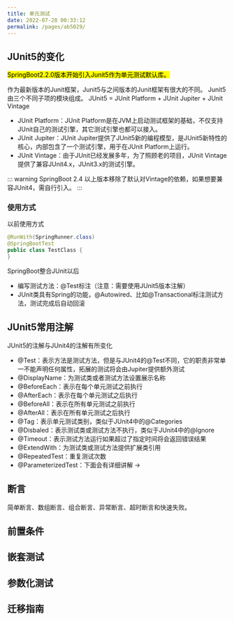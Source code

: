 ```yaml
---
title: 单元测试
date: 2022-07-28 00:33:12
permalink: /pages/ab5029/
---
```



## JUnit5的变化
<mark>SpringBoot2.2.0版本开始引入Junit5作为单元测试默认库。</mark>

作为最新版本的Junit框架，Junit5与之间版本的Junit框架有很大的不同。
Junit5由三个不同子项的模块组成。 JUnit5 = JUnit Platform + JUnit Jupiter + JUnit Vintage

- JUnit Platform：JUnit Platform是在JVM上启动测试框架的基础，不仅支持JUnit自己的测试引擎，其它测试引擎也都可以接入。 
- JUnit Jupiter：JUnit Jupiter提供了JUnit5新的编程模型，是JUnit5新特性的核心，内部包含了一个测试引擎，用于在JUnit Platform上运行。 
- JUnit Vintage：由于JUnit已经发展多年，为了照顾老的项目，JUnit Vintage提供了兼容JUnit4.x，JUnit3.x的测试引擎。

::: warning
SpringBoot 2.4 以上版本移除了默认对Vintage的依赖，如果想要兼容JUnit4，需自行引入。
:::


### 使用方式
以前使用方式
```java
@RunWith(SpringRunner.class)
@SpringBootTest
public class TestClass {
}
```

SpringBoot整合JUnit以后
- 编写测试方法：@Test标注（注意：需要使用JUnit5版本注解） 
- JUnit类具有Spring的功能，@Autowired、比如@Transactional标注测试方法，测试完成后自动回滚

## JUnit5常用注解
JUnit5的注解与JUnit4的注解有所变化
- @Test：表示方法是测试方法，但是与JUnit4的@Test不同，它的职责非常单一不能声明任何属性，拓展的测试将会由Jupiter提供额外测试 
- @DisplayName：为测试类或者测试方法设置展示名称 
- @BeforeEach：表示在每个单元测试之前执行 
- @AfterEach：表示在每个单元测试之后执行 
- @BeforeAll：表示在所有单元测试之前执行 
- @AfterAll：表示在所有单元测试之后执行 
- @Tag：表示单元测试类别，类似于JUnit4中的@Categories 
- @Disbaled：表示测试类或测试方法不执行，类似于JUnit4中的@Ignore 
- @Timeout：表示测试方法运行如果超过了指定时间将会返回错误结果 
- @ExtendWith：为测试类或测试方法提供扩展类引用 
- @RepeatedTest：重复测试次数 
- @ParameterizedTest：下面会有详细讲解 ->


## 断言
简单断言、数组断言、组合断言、异常断言、超时断言和快速失败。


## 前置条件
## 嵌套测试
## 参数化测试
## 迁移指南
